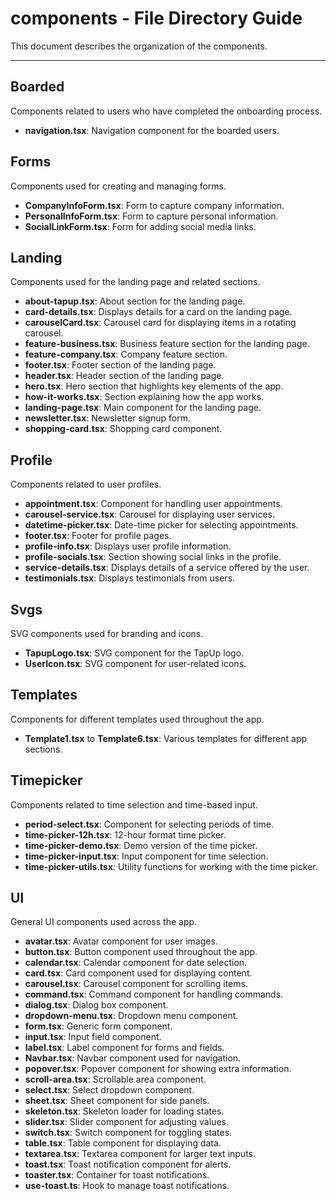 # components - File Directory Guide

This document describes the organization of the components.

---

## Boarded

Components related to users who have completed the onboarding process.

- **navigation.tsx**: Navigation component for the boarded users.

## Forms

Components used for creating and managing forms.

- **CompanyInfoForm.tsx**: Form to capture company information.
- **PersonalInfoForm.tsx**: Form to capture personal information.
- **SocialLinkForm.tsx**: Form for adding social media links.

## Landing

Components used for the landing page and related sections.

- **about-tapup.tsx**: About section for the landing page.
- **card-details.tsx**: Displays details for a card on the landing page.
- **carouselCard.tsx**: Carousel card for displaying items in a rotating carousel.
- **feature-business.tsx**: Business feature section for the landing page.
- **feature-company.tsx**: Company feature section.
- **footer.tsx**: Footer section of the landing page.
- **header.tsx**: Header section of the landing page.
- **hero.tsx**: Hero section that highlights key elements of the app.
- **how-it-works.tsx**: Section explaining how the app works.
- **landing-page.tsx**: Main component for the landing page.
- **newsletter.tsx**: Newsletter signup form.
- **shopping-card.tsx**: Shopping card component.

## Profile

Components related to user profiles.

- **appointment.tsx**: Component for handling user appointments.
- **carousel-service.tsx**: Carousel for displaying user services.
- **datetime-picker.tsx**: Date-time picker for selecting appointments.
- **footer.tsx**: Footer for profile pages.
- **profile-info.tsx**: Displays user profile information.
- **profile-socials.tsx**: Section showing social links in the profile.
- **service-details.tsx**: Displays details of a service offered by the user.
- **testimonials.tsx**: Displays testimonials from users.

## Svgs

SVG components used for branding and icons.

- **TapupLogo.tsx**: SVG component for the TapUp logo.
- **UserIcon.tsx**: SVG component for user-related icons.

## Templates

Components for different templates used throughout the app.

- **Template1.tsx** to **Template6.tsx**: Various templates for different app sections.

## Timepicker

Components related to time selection and time-based input.

- **period-select.tsx**: Component for selecting periods of time.
- **time-picker-12h.tsx**: 12-hour format time picker.
- **time-picker-demo.tsx**: Demo version of the time picker.
- **time-picker-input.tsx**: Input component for time selection.
- **time-picker-utils.tsx**: Utility functions for working with the time picker.

## UI

General UI components used across the app.

- **avatar.tsx**: Avatar component for user images.
- **button.tsx**: Button component used throughout the app.
- **calendar.tsx**: Calendar component for date selection.
- **card.tsx**: Card component used for displaying content.
- **carousel.tsx**: Carousel component for scrolling items.
- **command.tsx**: Command component for handling commands.
- **dialog.tsx**: Dialog box component.
- **dropdown-menu.tsx**: Dropdown menu component.
- **form.tsx**: Generic form component.
- **input.tsx**: Input field component.
- **label.tsx**: Label component for forms and fields.
- **Navbar.tsx**: Navbar component used for navigation.
- **popover.tsx**: Popover component for showing extra information.
- **scroll-area.tsx**: Scrollable area component.
- **select.tsx**: Select dropdown component.
- **sheet.tsx**: Sheet component for side panels.
- **skeleton.tsx**: Skeleton loader for loading states.
- **slider.tsx**: Slider component for adjusting values.
- **switch.tsx**: Switch component for toggling states.
- **table.tsx**: Table component for displaying data.
- **textarea.tsx**: Textarea component for larger text inputs.
- **toast.tsx**: Toast notification component for alerts.
- **toaster.tsx**: Container for toast notifications.
- **use-toast.ts**: Hook to manage toast notifications.
